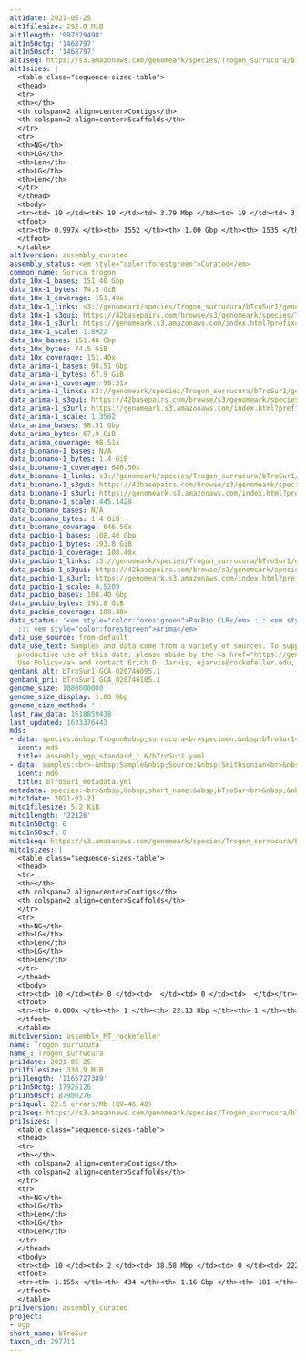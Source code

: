 ```yaml
---
alt1date: 2021-05-25
alt1filesize: 292.8 MiB
alt1length: '997329498'
alt1n50ctg: '1468797'
alt1n50scf: '1468797'
alt1seq: https://s3.amazonaws.com/genomeark/species/Trogon_surrucura/bTroSur1/assembly_curated/bTroSur1.alt.cur.20210525.fasta.gz
alt1sizes: |
  <table class="sequence-sizes-table">
  <thead>
  <tr>
  <th></th>
  <th colspan=2 align=center>Contigs</th>
  <th colspan=2 align=center>Scaffolds</th>
  </tr>
  <tr>
  <th>NG</th>
  <th>LG</th>
  <th>Len</th>
  <th>LG</th>
  <th>Len</th>
  </tr>
  </thead>
  <tbody>
  <tr><td> 10 </td><td> 19 </td><td> 3.79 Mbp </td><td> 19 </td><td> 3.79 Mbp </td></tr><tr><td> 20 </td><td> 49 </td><td> 2.95 Mbp </td><td> 49 </td><td> 2.95 Mbp </td></tr><tr><td> 30 </td><td> 86 </td><td> 2.42 Mbp </td><td> 86 </td><td> 2.42 Mbp </td></tr><tr><td> 40 </td><td> 135 </td><td> 1.84 Mbp </td><td> 135 </td><td> 1.84 Mbp </td></tr><tr style="background-color:#cccccc;"><td> 50 </td><td> 195 </td><td> 1.47 Mbp </td><td> 195 </td><td> 1.47 Mbp </td></tr><tr><td> 60 </td><td> 272 </td><td> 1.14 Mbp </td><td> 272 </td><td> 1.14 Mbp </td></tr><tr><td> 70 </td><td> 372 </td><td> 0.88 Mbp </td><td> 371 </td><td> 0.88 Mbp </td></tr><tr><td> 80 </td><td> 505 </td><td> 0.64 Mbp </td><td> 504 </td><td> 0.64 Mbp </td></tr><tr><td> 90 </td><td> 711 </td><td> 348.10 Kbp </td><td> 709 </td><td> 351.43 Kbp </td></tr><tr><td> 100 </td><td> 0 </td><td>  </td><td> 0 </td><td>  </td></tr></tbody>
  <tfoot>
  <tr><th> 0.997x </th><th> 1552 </th><th> 1.00 Gbp </th><th> 1535 </th><th> 1.00 Gbp </th></tr>
  </tfoot>
  </table>
alt1version: assembly_curated
assembly_status: <em style="color:forestgreen">Curated</em>
common_name: Suruca trogon
data_10x-1_bases: 151.40 Gbp
data_10x-1_bytes: 74.5 GiB
data_10x-1_coverage: 151.40x
data_10x-1_links: s3://genomeark/species/Trogon_surrucura/bTroSur1/genomic_data/10x/<br>
data_10x-1_s3gui: https://42basepairs.com/browse/s3/genomeark/species/Trogon_surrucura/bTroSur1/genomic_data/10x/
data_10x-1_s3url: https://genomeark.s3.amazonaws.com/index.html?prefix=species/Trogon_surrucura/bTroSur1/genomic_data/10x/
data_10x-1_scale: 1.8922
data_10x_bases: 151.40 Gbp
data_10x_bytes: 74.5 GiB
data_10x_coverage: 151.40x
data_arima-1_bases: 98.51 Gbp
data_arima-1_bytes: 67.9 GiB
data_arima-1_coverage: 98.51x
data_arima-1_links: s3://genomeark/species/Trogon_surrucura/bTroSur1/genomic_data/arima/<br>
data_arima-1_s3gui: https://42basepairs.com/browse/s3/genomeark/species/Trogon_surrucura/bTroSur1/genomic_data/arima/
data_arima-1_s3url: https://genomeark.s3.amazonaws.com/index.html?prefix=species/Trogon_surrucura/bTroSur1/genomic_data/arima/
data_arima-1_scale: 1.3502
data_arima_bases: 98.51 Gbp
data_arima_bytes: 67.9 GiB
data_arima_coverage: 98.51x
data_bionano-1_bases: N/A
data_bionano-1_bytes: 1.4 GiB
data_bionano-1_coverage: 646.50x
data_bionano-1_links: s3://genomeark/species/Trogon_surrucura/bTroSur1/genomic_data/bionano/<br>
data_bionano-1_s3gui: https://42basepairs.com/browse/s3/genomeark/species/Trogon_surrucura/bTroSur1/genomic_data/bionano/
data_bionano-1_s3url: https://genomeark.s3.amazonaws.com/index.html?prefix=species/Trogon_surrucura/bTroSur1/genomic_data/bionano/
data_bionano-1_scale: 445.1428
data_bionano_bases: N/A
data_bionano_bytes: 1.4 GiB
data_bionano_coverage: 646.50x
data_pacbio-1_bases: 108.40 Gbp
data_pacbio-1_bytes: 193.8 GiB
data_pacbio-1_coverage: 108.40x
data_pacbio-1_links: s3://genomeark/species/Trogon_surrucura/bTroSur1/genomic_data/pacbio/<br>
data_pacbio-1_s3gui: https://42basepairs.com/browse/s3/genomeark/species/Trogon_surrucura/bTroSur1/genomic_data/pacbio/
data_pacbio-1_s3url: https://genomeark.s3.amazonaws.com/index.html?prefix=species/Trogon_surrucura/bTroSur1/genomic_data/pacbio/
data_pacbio-1_scale: 0.5209
data_pacbio_bases: 108.40 Gbp
data_pacbio_bytes: 193.8 GiB
data_pacbio_coverage: 108.40x
data_status: '<em style="color:forestgreen">PacBio CLR</em> ::: <em style="color:forestgreen">10x</em>
  ::: <em style="color:forestgreen">Arima</em>'
data_use_source: from-default
data_use_text: Samples and data come from a variety of sources. To support fair and
  productive use of this data, please abide by the <a href="https://genome10k.soe.ucsc.edu/data-use-policies/">Data
  Use Policy</a> and contact Erich D. Jarvis, ejarvis@rockefeller.edu, with any questions.
genbank_alt: bTroSur1:GCA_020746095.1
genbank_pri: bTroSur1:GCA_020746105.1
genome_size: 1000000000
genome_size_display: 1.00 Gbp
genome_size_method: ''
last_raw_data: 1618859438
last_updated: 1633376443
mds:
- data: species:&nbsp;Trogon&nbsp;surrucura<br>specimen:&nbsp;bTroSur1<br>projects:<br>&nbsp;&nbsp;-&nbsp;vgp<br>primary:&nbsp;s3://genomeark/species/Trogon_surrucura/bTroSur1/assembly_vgp_standard_1.6/bTroSur1.pri.asm.20210407.fasta.gz<br>haplotigs:&nbsp;s3://genomeark/species/Trogon_surrucura/bTroSur1/assembly_vgp_standard_1.6/bTroSur1.alt.asm.20210407.fasta.gz<br>mito:&nbsp;s3://genomeark/species/Trogon_surrucura/bTroSur1/assembly_MT_rockefeller/bTroSur1.MT.20210121.fasta.gz
  ident: md5
  title: assembly_vgp_standard_1.6/bTroSur1.yaml
- data: samples:<br>-&nbsp;Sample&nbsp;Source:&nbsp;Smithsonian<br>&nbsp;&nbsp;VGP_Id:&nbsp;bTroSur1<br>&nbsp;&nbsp;birth_date:&nbsp;''<br>&nbsp;&nbsp;collected_by:&nbsp;Banin&nbsp;&nbsp;D.&nbsp;A.<br>&nbsp;&nbsp;collection_date:&nbsp;10/29/1995<br>&nbsp;&nbsp;common_name:&nbsp;Suruca&nbsp;trogon<br>&nbsp;&nbsp;description:&nbsp;'Family&nbsp;#:&nbsp;2010;&nbsp;Family:&nbsp;Trogonidae;&nbsp;State/Province:&nbsp;Misiones;&nbsp;Precise<br>&nbsp;&nbsp;&nbsp;&nbsp;Location:&nbsp;Posadas&nbsp;&nbsp;45&nbsp;km&nbsp;N&nbsp;&nbsp;80&nbsp;km&nbsp;E;&nbsp;Latitude:&nbsp;26&nbsp;57&nbsp;19&nbsp;S;&nbsp;Longitude:&nbsp;55&nbsp;05&nbsp;16<br>&nbsp;&nbsp;&nbsp;&nbsp;W;&nbsp;Elevation:&nbsp;250&nbsp;m;&nbsp;Field&nbsp;#(s):&nbsp;BKS&nbsp;2847;&nbsp;Tissue&nbsp;#:&nbsp;B05987;&nbsp;Preparation:&nbsp;Skeleton:<br>&nbsp;&nbsp;&nbsp;&nbsp;Whole;&nbsp;Weight:&nbsp;69.8&nbsp;g;&nbsp;Preparator:&nbsp;Brian&nbsp;K.&nbsp;Schmidt&nbsp;BKS&nbsp;2847;&nbsp;Fat:&nbsp;little;&nbsp;Bursa:<br>&nbsp;&nbsp;&nbsp;&nbsp;none;&nbsp;Reproduction:&nbsp;Ovary:&nbsp;12&nbsp;x&nbsp;6&nbsp;mm&nbsp;&nbsp;largest&nbsp;ova&nbsp;2&nbsp;mm;&nbsp;Oviduct:&nbsp;5&nbsp;mm&nbsp;&nbsp;at&nbsp;cloaca;<br>&nbsp;&nbsp;&nbsp;&nbsp;Molt:&nbsp;whole&nbsp;bird:&nbsp;none;&nbsp;Habitat:&nbsp;mosaic&nbsp;of&nbsp;humid&nbsp;forest&nbsp;with&nbsp;second&nbsp;growth&nbsp;at<br>&nbsp;&nbsp;&nbsp;&nbsp;edges&nbsp;;&nbsp;Status:&nbsp;Collection'<br>&nbsp;&nbsp;dev_stage:&nbsp;''<br>&nbsp;&nbsp;geo_loc_name:&nbsp;Argentina<br>&nbsp;&nbsp;individual_id:&nbsp;''<br>&nbsp;&nbsp;lat_lon:&nbsp;26&nbsp;57&nbsp;19&nbsp;S;&nbsp;55&nbsp;05&nbsp;16&nbsp;W<br>&nbsp;&nbsp;scientific_name:&nbsp;Trogon&nbsp;surrucura<br>&nbsp;&nbsp;sex:&nbsp;female<br>&nbsp;&nbsp;store_cond:&nbsp;-80C<br>&nbsp;&nbsp;taxon_Id:&nbsp;'297711'<br>&nbsp;&nbsp;tissue:&nbsp;Unknown<br>&nbsp;&nbsp;treatment:&nbsp;''<br>&nbsp;&nbsp;tube_id:&nbsp;bTroSur1.Uk1<br>
  ident: md6
  title: bTroSur1_metadata.yml
metadata: species:<br>&nbsp;&nbsp;short_name:&nbsp;bTroSur<br>&nbsp;&nbsp;name:&nbsp;Trogon&nbsp;surrucura<br>&nbsp;&nbsp;taxon_id:&nbsp;297711<br>&nbsp;&nbsp;common_name:&nbsp;Suruca&nbsp;trogon<br>&nbsp;&nbsp;order:<br>&nbsp;&nbsp;&nbsp;&nbsp;name:&nbsp;Trogoniformes<br>&nbsp;&nbsp;family:<br>&nbsp;&nbsp;&nbsp;&nbsp;name:&nbsp;Trogonidae<br>&nbsp;&nbsp;individuals:<br>&nbsp;&nbsp;&nbsp;&nbsp;-&nbsp;short_name:&nbsp;bTroSur1<br>&nbsp;&nbsp;genome_size:&nbsp;1000000000<br>&nbsp;&nbsp;genome_size_method:<br>&nbsp;&nbsp;project:&nbsp;[&nbsp;vgp&nbsp;]<br>
mito1date: 2021-01-21
mito1filesize: 5.2 KiB
mito1length: '22126'
mito1n50ctg: 0
mito1n50scf: 0
mito1seq: https://s3.amazonaws.com/genomeark/species/Trogon_surrucura/bTroSur1/assembly_MT_rockefeller/bTroSur1.MT.20210121.fasta.gz
mito1sizes: |
  <table class="sequence-sizes-table">
  <thead>
  <tr>
  <th></th>
  <th colspan=2 align=center>Contigs</th>
  <th colspan=2 align=center>Scaffolds</th>
  </tr>
  <tr>
  <th>NG</th>
  <th>LG</th>
  <th>Len</th>
  <th>LG</th>
  <th>Len</th>
  </tr>
  </thead>
  <tbody>
  <tr><td> 10 </td><td> 0 </td><td>  </td><td> 0 </td><td>  </td></tr><tr><td> 20 </td><td> 0 </td><td>  </td><td> 0 </td><td>  </td></tr><tr><td> 30 </td><td> 0 </td><td>  </td><td> 0 </td><td>  </td></tr><tr><td> 40 </td><td> 0 </td><td>  </td><td> 0 </td><td>  </td></tr><tr style="background-color:#cccccc;"><td> 50 </td><td> 0 </td><td style="background-color:#ff8888;">  </td><td> 0 </td><td style="background-color:#ff8888;">  </td></tr><tr><td> 60 </td><td> 0 </td><td>  </td><td> 0 </td><td>  </td></tr><tr><td> 70 </td><td> 0 </td><td>  </td><td> 0 </td><td>  </td></tr><tr><td> 80 </td><td> 0 </td><td>  </td><td> 0 </td><td>  </td></tr><tr><td> 90 </td><td> 0 </td><td>  </td><td> 0 </td><td>  </td></tr><tr><td> 100 </td><td> 0 </td><td>  </td><td> 0 </td><td>  </td></tr></tbody>
  <tfoot>
  <tr><th> 0.000x </th><th> 1 </th><th> 22.13 Kbp </th><th> 1 </th><th> 22.13 Kbp </th></tr>
  </tfoot>
  </table>
mito1version: assembly_MT_rockefeller
name: Trogon surrucura
name_: Trogon_surrucura
pri1date: 2021-05-25
pri1filesize: 338.9 MiB
pri1length: '1165727389'
pri1n50ctg: 17925126
pri1n50scf: 87900276
pri1qual: 22.5 errors/Mb (QV=46.48)
pri1seq: https://s3.amazonaws.com/genomeark/species/Trogon_surrucura/bTroSur1/assembly_curated/bTroSur1.pri.cur.20210525.fasta.gz
pri1sizes: |
  <table class="sequence-sizes-table">
  <thead>
  <tr>
  <th></th>
  <th colspan=2 align=center>Contigs</th>
  <th colspan=2 align=center>Scaffolds</th>
  </tr>
  <tr>
  <th>NG</th>
  <th>LG</th>
  <th>Len</th>
  <th>LG</th>
  <th>Len</th>
  </tr>
  </thead>
  <tbody>
  <tr><td> 10 </td><td> 2 </td><td> 38.58 Mbp </td><td> 0 </td><td> 222.21 Mbp </td></tr><tr><td> 20 </td><td> 5 </td><td> 33.16 Mbp </td><td> 0 </td><td> 222.21 Mbp </td></tr><tr><td> 30 </td><td> 8 </td><td> 26.86 Mbp </td><td> 1 </td><td> 127.11 Mbp </td></tr><tr><td> 40 </td><td> 12 </td><td> 22.53 Mbp </td><td> 2 </td><td> 100.50 Mbp </td></tr><tr style="background-color:#cccccc;"><td> 50 </td><td> 17 </td><td style="background-color:#88ff88;"> 17.93 Mbp </td><td> 3 </td><td style="background-color:#88ff88;"> 87.90 Mbp </td></tr><tr><td> 60 </td><td> 23 </td><td> 15.32 Mbp </td><td> 4 </td><td> 82.62 Mbp </td></tr><tr><td> 70 </td><td> 31 </td><td> 11.71 Mbp </td><td> 5 </td><td> 82.43 Mbp </td></tr><tr><td> 80 </td><td> 41 </td><td> 8.92 Mbp </td><td> 7 </td><td> 47.45 Mbp </td></tr><tr><td> 90 </td><td> 53 </td><td> 7.33 Mbp </td><td> 11 </td><td> 22.25 Mbp </td></tr><tr><td> 100 </td><td> 70 </td><td> 4.55 Mbp </td><td> 16 </td><td> 17.58 Mbp </td></tr></tbody>
  <tfoot>
  <tr><th> 1.155x </th><th> 434 </th><th> 1.16 Gbp </th><th> 181 </th><th> 1.17 Gbp </th></tr>
  </tfoot>
  </table>
pri1version: assembly_curated
project:
- vgp
short_name: bTroSur
taxon_id: 297711
---
```


